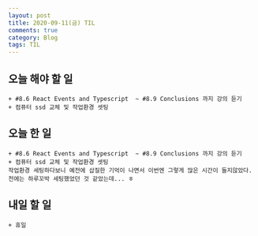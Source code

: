 ```yaml
---
layout: post
title: 2020-09-11(금) TIL
comments: true
category: Blog
tags: TIL
---
```


## 오늘 해야 할 일

    + #8.6 React Events and Typescript  ~ #8.9 Conclusions 까지 강의 듣기
    + 컴퓨터 ssd 교체 및 작업환경 셋팅

## 오늘 한 일

    + #8.6 React Events and Typescript  ~ #8.9 Conclusions 까지 강의 듣기
    + 컴퓨터 ssd 교체 및 작업환경 셋팅
    작업환경 세팅하다보니 예전에 삽질한 기억이 나면서 이번엔 그렇게 많은 시간이 들지않았다. 전에는 하루꼬박 세팅했었던 것 같았는데... ㅎ

## 내일 할 일
    + 휴일 
    
